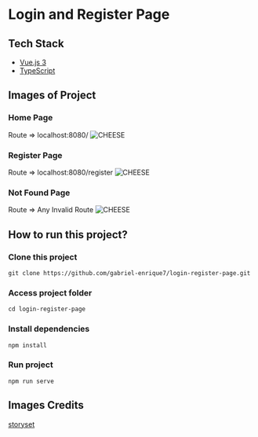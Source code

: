 # Login and Register Page

## Tech Stack

- [Vue.js 3](https://vuejs.org/)
- [TypeScript](https://www.typescriptlang.org/)

## Images of Project

### Home Page

Route => localhost:8080/
![CHEESE](https://user-images.githubusercontent.com/88118882/178866941-0169327f-dc03-46ce-87ee-c2ed15dde10c.png)

### Register Page

Route => localhost:8080/register
![CHEESE](https://user-images.githubusercontent.com/88118882/178867434-40ea12e3-63a3-486a-8d24-12c848488385.png)

### Not Found Page

Route => Any Invalid Route
![CHEESE](https://user-images.githubusercontent.com/88118882/178867581-a77e0d69-ebec-446c-8da5-8849e4c37b52.png)

## How to run this project?

### Clone this project
```
git clone https://github.com/gabriel-enrique7/login-register-page.git
```

### Access project folder
```
cd login-register-page
```

### Install dependencies
```
npm install
```

### Run project
```
npm run serve
```

## Images Credits

[storyset](https://storyset.com/)